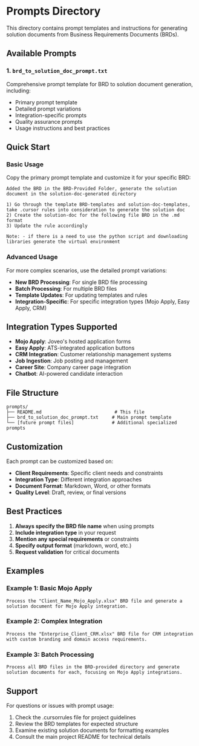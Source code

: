 # Prompts Directory

This directory contains prompt templates and instructions for generating solution documents from Business Requirements Documents (BRDs).

## Available Prompts

### 1. `brd_to_solution_doc_prompt.txt`
Comprehensive prompt template for BRD to solution document generation, including:
- Primary prompt template
- Detailed prompt variations
- Integration-specific prompts
- Quality assurance prompts
- Usage instructions and best practices

## Quick Start

### Basic Usage
Copy the primary prompt template and customize it for your specific BRD:

```
Added the BRD in the BRD-Provided Folder, generate the solution document in the solution-doc-generated directory

1) Go through the template BRD-templates and solution-doc-templates, take .cursor rules into consideration to generate the solution doc
2) Create the solution-doc for the following file BRD in the .md format
3) Update the rule accordingly

Note: - if there is a need to use the python script and downloading libraries generate the virtual environment
```

### Advanced Usage
For more complex scenarios, use the detailed prompt variations:
- **New BRD Processing**: For single BRD file processing
- **Batch Processing**: For multiple BRD files
- **Template Updates**: For updating templates and rules
- **Integration-Specific**: For specific integration types (Mojo Apply, Easy Apply, CRM)

## Integration Types Supported

- **Mojo Apply**: Joveo's hosted application forms
- **Easy Apply**: ATS-integrated application buttons
- **CRM Integration**: Customer relationship management systems
- **Job Ingestion**: Job posting and management
- **Career Site**: Company career page integration
- **Chatbot**: AI-powered candidate interaction

## File Structure

```
prompts/
├── README.md                           # This file
├── brd_to_solution_doc_prompt.txt     # Main prompt template
└── [future prompt files]              # Additional specialized prompts
```

## Customization

Each prompt can be customized based on:
- **Client Requirements**: Specific client needs and constraints
- **Integration Type**: Different integration approaches
- **Document Format**: Markdown, Word, or other formats
- **Quality Level**: Draft, review, or final versions

## Best Practices

1. **Always specify the BRD file name** when using prompts
2. **Include integration type** in your request
3. **Mention any special requirements** or constraints
4. **Specify output format** (markdown, word, etc.)
5. **Request validation** for critical documents

## Examples

### Example 1: Basic Mojo Apply
```
Process the "Client_Name_Mojo_Apply.xlsx" BRD file and generate a solution document for Mojo Apply integration.
```

### Example 2: Complex Integration
```
Process the "Enterprise_Client_CRM.xlsx" BRD file for CRM integration with custom branding and domain access requirements.
```

### Example 3: Batch Processing
```
Process all BRD files in the BRD-provided directory and generate solution documents for each, focusing on Mojo Apply integrations.
```

## Support

For questions or issues with prompt usage:
1. Check the .cursorrules file for project guidelines
2. Review the BRD templates for expected structure
3. Examine existing solution documents for formatting examples
4. Consult the main project README for technical details
